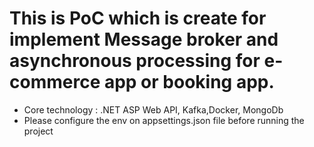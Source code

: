 # This is PoC which is create for implement Message broker and asynchronous processing for e-commerce app or booking app.
- Core technology : .NET ASP Web API, Kafka,Docker, MongoDb
- Please configure the env on appsettings.json file before running the project
